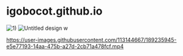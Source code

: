 # igobocot.github.io

![1)](https://user-images.githubusercontent.com/113144667/189237351-fae45088-f531-449e-b6eb-a40c0e9db0bf.jpg)
![Untitled design w](https://user-images.githubusercontent.com/113144667/189245024-e84de366-9ea5-485e-8080-eb71a6744aa9.png)


https://user-images.githubusercontent.com/113144667/189235945-e5e77193-14aa-475b-a27d-2cb71a478fcf.mp4

